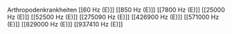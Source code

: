Arthropodenkrankheiten
[[60 Hz (E)]]
[[850 Hz (E)]]
[[7800 Hz (E)]]
[[25000 Hz (E)]]
[[52500 Hz (E)]]
[[275090 Hz (E)]]
[[426900 Hz (E)]]
[[571000 Hz (E)]]
[[829000 Hz (E)]]
[[937410 Hz (E)]]
